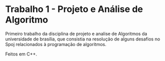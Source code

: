 # Trabalho 1 - Projeto e Análise de Algoritmo

Primeiro trabalho da disciplina de projeto e analise de Algoritmos da universidade de brasília, que consistia na resolução de alguns desafios no Spoj relacionados à programação de algoritmos. 

Feitos em C++.
